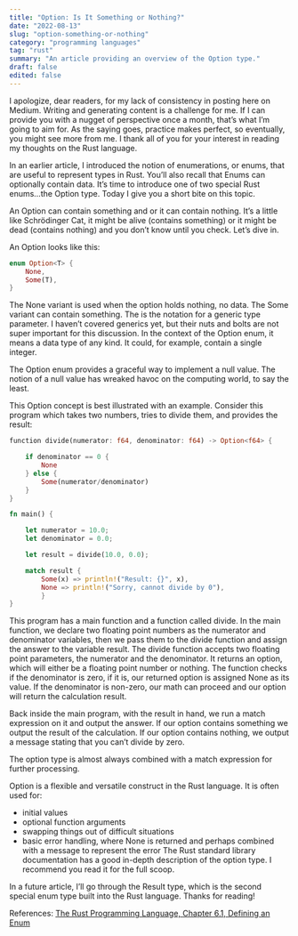 ```yaml
---
title: "Option: Is It Something or Nothing?"
date: "2022-08-13"
slug: "option-something-or-nothing"
category: "programming languages"
tag: "rust"
summary: "An article providing an overview of the Option type."
draft: false
edited: false
---
```


I apologize, dear readers, for my lack of consistency in posting here on Medium. Writing and generating content is a challenge for me. If I can provide you with a nugget of perspective once a month, that’s what I’m going to aim for. As the saying goes, practice makes perfect, so eventually, you might see more from me. I thank all of you for your interest in reading my thoughts on the Rust language.

In an earlier article, I introduced the notion of enumerations, or enums, that are useful to represent types in Rust. You’ll also recall that Enums can optionally contain data. It’s time to introduce one of two special Rust enums…the Option type. Today I give you a short bite on this topic.

An Option can contain something and or it can contain nothing. It’s a little like Schrödinger Cat, it might be alive (contains something) or it might be dead (contains nothing) and you don’t know until you check. Let’s dive in.

An Option looks like this:

```rust
enum Option<T> {
	None,
	Some(T),
}
```

The None variant is used when the option holds nothing, no data. The Some variant can contain something. The <T> is the notation for a generic type parameter. I haven’t covered generics yet, but their nuts and bolts are not super important for this discussion. In the context of the Option enum, it means a data type of any kind. It could, for example, contain a single integer.

The Option enum provides a graceful way to implement a null value. The notion of a null value has wreaked havoc on the computing world, to say the least.

This Option concept is best illustrated with an example. Consider this program which takes two numbers, tries to divide them, and provides the result:

```rust
function divide(numerator: f64, denominator: f64) -> Option<f64> {

	if denominator == 0 {
		None
	} else {
		Some(numerator/denominator)
	}
}

fn main() {

	let numerator = 10.0;
	let denominator = 0.0;

	let result = divide(10.0, 0.0);

	match result {
		Some(x) => println!("Result: {}", x),
		None => println!("Sorry, cannot divide by 0"),
        }
}
```

This program has a main function and a function called divide. In the main function, we declare two floating point numbers as the numerator and denominator variables, then we pass them to the divide function and assign the answer to the variable result. The divide function accepts two floating point parameters, the numerator and the denominator. It returns an option, which will either be a floating point number or nothing. The function checks if the denominator is zero, if it is, our returned option is assigned None as its value. If the denominator is non-zero, our math can proceed and our option will return the calculation result.

Back inside the main program, with the result in hand, we run a match expression on it and output the answer. If our option contains something we output the result of the calculation. If our option contains nothing, we output a message stating that you can’t divide by zero.

The option type is almost always combined with a match expression for further processing.

Option is a flexible and versatile construct in the Rust language. It is often used for:

- initial values
- optional function arguments
- swapping things out of difficult situations
- basic error handling, where None is returned and perhaps combined with a message to represent the error
  The Rust standard library documentation has a good in-depth description of the option type. I recommend you read it for the full scoop.

In a future article, I’ll go through the Result type, which is the second special enum type built into the Rust language. Thanks for reading!

References:
[The Rust Programming Language, Chapter 6.1, Defining an Enum](https://doc.rust-lang.org/book/ch06-01-defining-an-enum.html)
